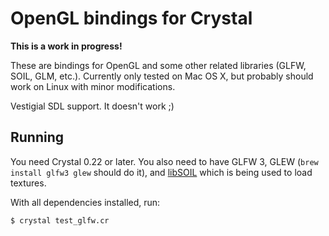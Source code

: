 # OpenGL bindings for Crystal

**This is a work in progress!**

These are bindings for OpenGL and some other related libraries (GLFW, SOIL, GLM, etc.). Currently only tested on Mac OS X, but probably should work on Linux with minor modifications.

Vestigial SDL support. It doesn't work ;)

## Running

You need Crystal 0.22 or later. You also need to have GLFW 3, GLEW (`brew install glfw3 glew` should do it), and [libSOIL](https://github.com/ggiraldez/libSOIL) which is being used to load textures.

With all dependencies installed, run:

```sh
$ crystal test_glfw.cr
```
